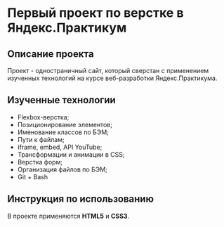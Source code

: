 # Первый проект по верстке в Яндекс.Практикум

## Описание проекта

Проект - одностраничный сайт, который сверстан с применением изученных технологий на курсе веб-разработки Яндекс.Практикума.

## Изученные технологии

* Flexbox-верстка;
* Позиционирование элементов;
* Именование классов по БЭМ;
* Пути к файлам;
* iframe, embed, API YouTube;
* Трансформации и анимации в CSS;
* Верстка форм;
* Организация файлов по БЭМ;
* Git + Bash

## Инструкция по использованию

В проекте применяются __HTML5__ и __CSS3__.
